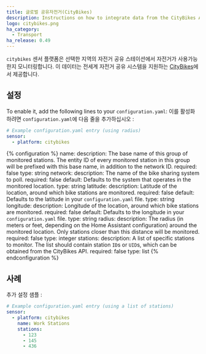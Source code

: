 ```yaml
---
title: 글로벌 공유자전거(CityBikes)
description: Instructions on how to integrate data from the CityBikes API into Home Assistant.
logo: citybikes.png
ha_category:
  - Transport
ha_release: 0.49
---
```


`citybikes` 센서 플랫폼은 선택한 지역의 자전거 공유 스테이션에서 자전거가 사용가능한지 모니터링합니다. 이 데이터는 전세계 자전거 공유 시스템을 지원하는 [CityBikes](https://citybik.es/#about)에서 제공합니다.

## 설정

To enable it, add the following lines to your `configuration.yaml`:
이를 활성화하려면 `configuration.yaml`에 다음 줄을 추가하십시오 :

```yaml
# Example configuration.yaml entry (using radius)
sensor:
  - platform: citybikes
```

{% configuration %}
name:
  description: The base name of this group of monitored stations. The entity ID of every monitored station in this group will be prefixed with this base name, in addition to the network ID.
  required: false
  type: string
network:
  description: The name of the bike sharing system to poll.
  required: false
  default: Defaults to the system that operates in the monitored location.
  type: string
latitude:
  description: Latitude of the location, around which bike stations are monitored.
  required: false
  default: Defaults to the latitude in your `configuration.yaml` file.
  type: string
longitude:
  description: Longitude of the location, around which bike stations are monitored.
  required: false
  default: Defaults to the longitude in your `configuration.yaml` file.
  type: string
radius:
  description: The radius (in meters or feet, depending on the Home Assistant configuration) around the monitored location. Only stations closer than this distance will be monitored.
  required: false
  type: integer
stations:
  description: A list of specific stations to monitor. The list should contain station `ID`s or `UID`s, which can be obtained from the CityBikes API.
  required: false
  type: list
{% endconfiguration %}


## 사례

추가 설정 샘플 :

```yaml
# Example configuration.yaml entry (using a list of stations)
sensor:
  - platform: citybikes
    name: Work Stations
    stations:
      - 123
      - 145
      - 436
```
